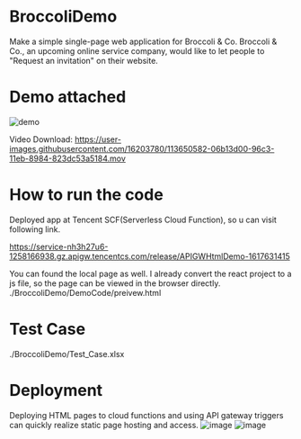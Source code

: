 # BroccoliDemo

Make a simple single-page web application for Broccoli & Co.
Broccoli & Co., an upcoming online service company, would like to let people to "Request an invitation" on their website.

# Demo attached

![demo](https://user-images.githubusercontent.com/16203780/113652355-357ce280-96c6-11eb-9f1b-0e60e96cfb0c.gif)

Video Download: https://user-images.githubusercontent.com/16203780/113650582-06b13d00-96c3-11eb-8984-823dc53a5184.mov


# How to run the code

Deployed app at Tencent SCF(Serverless Cloud Function), so u can visit following link.

https://service-nh3h27u6-1258166938.gz.apigw.tencentcs.com/release/APIGWHtmlDemo-1617631415

You can found the local page as well. I already convert the react project to a js file, so the page can be viewed in the browser directly.
./BroccoliDemo/DemoCode/preivew.html

# Test Case

./BroccoliDemo/Test_Case.xlsx

# Deployment

Deploying HTML pages to cloud functions and using API gateway triggers can quickly realize static page hosting and access.
![image](https://user-images.githubusercontent.com/16203780/113650190-64915500-96c2-11eb-976c-2b682f0a5777.png)
![image](https://user-images.githubusercontent.com/16203780/113650325-9b676b00-96c2-11eb-83e4-fb15277b5357.png)



